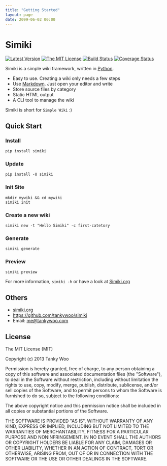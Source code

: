 ```yaml
---
title: "Getting Started"
layout: page
date: 2099-06-02 00:00
---
```


# Simiki #

[![Latest Version](http://img.shields.io/pypi/v/simiki.svg)](https://pypi.python.org/pypi/simiki)
[![The MIT License](http://img.shields.io/badge/license-MIT-yellow.svg)](https://github.com/tankywoo/simiki/blob/master/LICENSE)
[![Build Status](https://travis-ci.org/tankywoo/simiki.svg)](https://travis-ci.org/tankywoo/simiki)
[![Coverage Status](https://img.shields.io/coveralls/tankywoo/simiki.svg)](https://coveralls.io/r/tankywoo/simiki)

Simiki is a simple wiki framework, written in [Python](https://www.python.org/).

* Easy to use. Creating a wiki only needs a few steps
* Use [Markdown](http://daringfireball.net/projects/markdown/). Just open your editor and write
* Store source files by category
* Static HTML output
* A CLI tool to manage the wiki

Simiki is short for `Simple Wiki` :)

## Quick Start ##

### Install ###

	pip install simiki

### Update ###

	pip install -U simiki

### Init Site ###

	mkdir mywiki && cd mywiki
	simiki init

### Create a new wiki ###

	simiki new -t "Hello Simiki" -c first-catetory

### Generate ###

	simiki generate

### Preview ###

	simiki preview

For more information, `simiki -h` or have a look at [Simiki.org](http://simiki.org)

## Others ##

* [simiki.org](http://simiki.org)
* <https://github.com/tankywoo/simiki>
* Email: <me@tankywoo.com>

## License ##

The MIT License (MIT)

Copyright (c) 2013 Tanky Woo

Permission is hereby granted, free of charge, to any person obtaining a copy of
this software and associated documentation files (the "Software"), to deal in
the Software without restriction, including without limitation the rights to
use, copy, modify, merge, publish, distribute, sublicense, and/or sell copies of
the Software, and to permit persons to whom the Software is furnished to do so,
subject to the following conditions:

The above copyright notice and this permission notice shall be included in all
copies or substantial portions of the Software.

THE SOFTWARE IS PROVIDED "AS IS", WITHOUT WARRANTY OF ANY KIND, EXPRESS OR
IMPLIED, INCLUDING BUT NOT LIMITED TO THE WARRANTIES OF MERCHANTABILITY, FITNESS
FOR A PARTICULAR PURPOSE AND NONINFRINGEMENT. IN NO EVENT SHALL THE AUTHORS OR
COPYRIGHT HOLDERS BE LIABLE FOR ANY CLAIM, DAMAGES OR OTHER LIABILITY, WHETHER
IN AN ACTION OF CONTRACT, TORT OR OTHERWISE, ARISING FROM, OUT OF OR IN
CONNECTION WITH THE SOFTWARE OR THE USE OR OTHER DEALINGS IN THE SOFTWARE.
